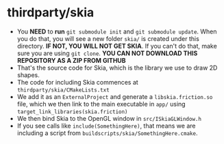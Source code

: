 # thirdparty/skia

- You **NEED** to **run** `git submodule init` and `git submodule update`. When you do that, you will see a new folder `skia/` is created under this directory. **IF NOT, YOU WILL NOT GET SKIA**. If you can't do that, make sure you are using `git clone`. **YOU CAN NOT DOWNLOAD THIS REPOSITORY AS A ZIP FROM GITHUB**
- That's the source code for Skia, which is the library we use to draw 2D shapes.
- The code for including Skia commences at `thirdparty/skia/CMakeLists.txt`
- We add it as an `ExternalProject` and generate a `libskia.friction.so` file, which we then link to the main executable in `app/` using `target_link_libraries(skia.friction)`
- We then bind Skia to the OpenGL window in `src/ISkiaGLWindow.h`
- If you see calls like `include(SomethingHere)`, that means we are including a script from `buildscripts/skia/SomethingHere.cmake`.
